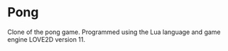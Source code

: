 # Pong
Clone of the pong game.
Programmed using the Lua language and game engine LOVE2D version 11.
